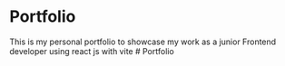# Portfolio
This is my personal portfolio to showcase my work as a junior Frontend developer using react js with vite 
#   P o r t f o l i o  
 
